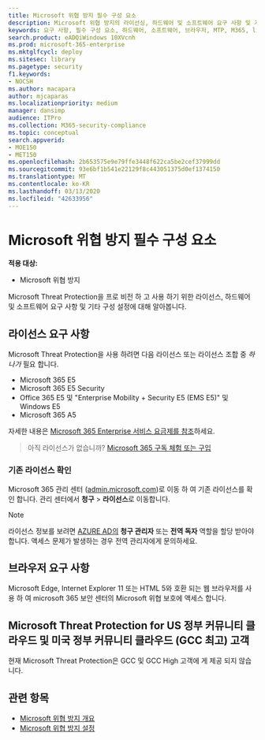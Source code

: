 ```yaml
---
title: Microsoft 위협 방지 필수 구성 요소
description: Microsoft 위협 방지의 라이선싱, 하드웨어 및 소프트웨어 요구 사항 및 기타 구성 설정에 대해 알아봅니다.
keywords: 요구 사항, 필수 구성 요소, 하드웨어, 소프트웨어, 브라우저, MTP, M365, license, E5, A5, EMS, purchase
search.product: eADQiWindows 10XVcnh
ms.prod: microsoft-365-enterprise
ms.mktglfcycl: deploy
ms.sitesec: library
ms.pagetype: security
f1.keywords:
- NOCSH
ms.author: macapara
author: mjcaparas
ms.localizationpriority: medium
manager: dansimp
audience: ITPro
ms.collection: M365-security-compliance
ms.topic: conceptual
search.appverid:
- MOE150
- MET150
ms.openlocfilehash: 2b653575e9e79ffe3448f622ca5be2cef37999dd
ms.sourcegitcommit: 93e6bf1b541e22129f8c443051375d0ef1374150
ms.translationtype: MT
ms.contentlocale: ko-KR
ms.lasthandoff: 03/13/2020
ms.locfileid: "42633956"
---
```

# <a name="microsoft-threat-protection-prerequisites"></a>Microsoft 위협 방지 필수 구성 요소

**적용 대상:**
- Microsoft 위협 방지

Microsoft Threat Protection을 프로 비전 하 고 사용 하기 위한 라이선스, 하드웨어 및 소프트웨어 요구 사항 및 기타 구성 설정에 대해 알아봅니다.

## <a name="licensing-requirements"></a>라이선스 요구 사항
Microsoft Threat Protection을 사용 하려면 다음 라이선스 또는 라이선스 조합 중 *하나가* 필요 합니다.

- Microsoft 365 E5
- Microsoft 365 E5 Security
- Office 365 E5 및 "Enterprise Mobility + Security E5 (EMS E5)" 및 Windows E5
- Microsoft 365 A5

자세한 내용은 [Microsoft 365 Enterprise 서비스 요금제를 참조](https://www.microsoft.com/licensing/product-licensing/microsoft-365-enterprise)하세요.

> 아직 라이선스가 없습니까? [Microsoft 365 구독 체험 또는 구입](https://docs.microsoft.com/microsoft-365/commerce/try-or-buy-microsoft-365?view=o365-worldwide)

### <a name="check-your-existing--licenses"></a>기존 라이선스 확인
Microsoft 365 관리 센터 ([admin.microsoft.com](https://admin.microsoft.com/))로 이동 하 여 기존 라이선스를 확인 합니다. 관리 센터에서 **청구** > **라이선스**로 이동합니다.

>[!NOTE]
> 라이선스 정보를 보려면 [AZURE AD의](https://docs.microsoft.com/azure/active-directory/users-groups-roles/directory-assign-admin-roles#available-roles) **청구 관리자** 또는 **전역 독자** 역할을 할당 받아야 합니다. 액세스 문제가 발생하는 경우 전역 관리자에게 문의하세요.

## <a name="browser-requirements"></a>브라우저 요구 사항
Microsoft Edge, Internet Explorer 11 또는 HTML 5와 호환 되는 웹 브라우저를 사용 하 여 microsoft 365 보안 센터의 Microsoft 위협 보호에 액세스 합니다.

## <a name="microsoft-threat-protection-for-us-government-community-cloud-and-us-government-community-cloud-high-gcc-high-customers"></a>Microsoft Threat Protection for US 정부 커뮤니티 클라우드 및 미국 정부 커뮤니티 클라우드 (GCC 최고) 고객
현재 Microsoft Threat Protection은 GCC 및 GCC High 고객에 게 제공 되지 않습니다. 

## <a name="related-topics"></a>관련 항목
- [Microsoft 위협 방지 개요](microsoft-threat-protection.md)
- [Microsoft 위협 방지 설정](mtp-enable.md)
